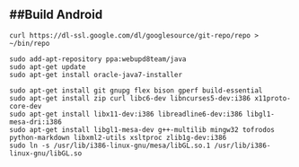 ##Build Android
---
	curl https://dl-ssl.google.com/dl/googlesource/git-repo/repo > ~/bin/repo

	sudo add-apt-repository ppa:webupd8team/java
	sudo apt-get update
	sudo apt-get install oracle-java7-installer
	
	sudo apt-get install git gnupg flex bison gperf build-essential
	sudo apt-get install zip curl libc6-dev libncurses5-dev:i386 x11proto-core-dev
	sudo apt-get install libx11-dev:i386 libreadline6-dev:i386 libgl1-mesa-dri:i386
	sudo apt-get install libgl1-mesa-dev g++-multilib mingw32 tofrodos python-markdown libxml2-utils xsltproc zlib1g-dev:i386
	sudo ln -s /usr/lib/i386-linux-gnu/mesa/libGL.so.1 /usr/lib/i386-linux-gnu/libGL.so
